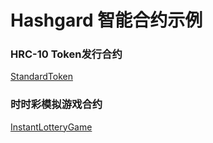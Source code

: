 # Hashgard 智能合约示例


### HRC-10 Token发行合约

[StandardToken](./StandardTokenDocs.md)

### 时时彩模拟游戏合约

[InstantLotteryGame](./InstantLotteryGameDocs.md)